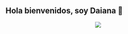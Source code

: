 ## Hola bienvenidos, soy Daiana 👋

<p align="center">
  <img src="https://github.com/Daisuarez/Daisuarez/blob/main/Introducci%C3%B3n%20de%20V%C3%ADdeo%20de%20YouTube%20Pastel%20K-Pop%20Compilaci%C3%B3n%20M%C3%BAsica.mp4">
</p>
